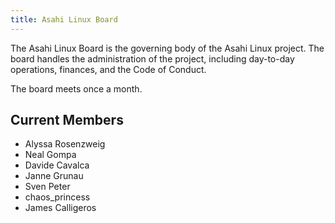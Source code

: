```yaml
---
title: Asahi Linux Board
---
```


The Asahi Linux Board is the governing body of the Asahi Linux project. The board
handles the administration of the project, including day-to-day operations, finances,
and the Code of Conduct.

The board meets once a month.

## Current Members
- Alyssa Rosenzweig
- Neal Gompa
- Davide Cavalca
- Janne Grunau
- Sven Peter
- chaos_princess
- James Calligeros
